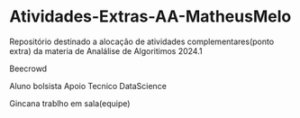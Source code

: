 # Atividades-Extras-AA-MatheusMelo
Repositório destinado a alocação de atividades complementares(ponto extra) da materia de Analálise de Algoritimos 2024.1

Beecrowd

Aluno bolsista Apoio Tecnico DataScience

Gincana trablho em sala(equipe)
